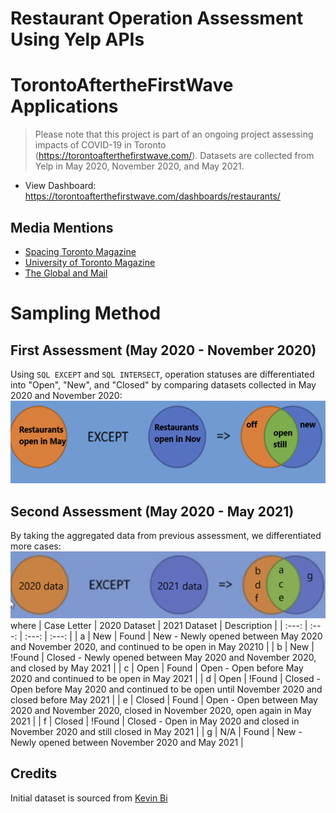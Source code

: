 # Restaurant Operation Assessment Using Yelp APIs

# TorontoAftertheFirstWave Applications
> Please note that this project is part of an ongoing project assessing impacts of COVID-19 in Toronto (https://torontoafterthefirstwave.com/). Datasets are collected from Yelp in May 2020, November 2020, and May 2021.
* View Dashboard: https://torontoafterthefirstwave.com/dashboards/restaurants/

## Media Mentions
<!-- toc -->
* [Spacing Toronto Magazine](http://spacing.ca/toronto/2021/04/29/toronto-after-the-1st-wave-how-covid-19-affected-three-key-markets/)
* [University of Toronto Magazine](https://magazine.utoronto.ca/research-ideas/culture-society/the-surprising-resilience-of-restaurants-toronto-covid19-pandemic/)
* [The Global and Mail](https://www.theglobeandmail.com/business/article-the-restaurant-industry-is-hurting-thats-not-stopping-these/)

# Sampling Method
## First Assessment (May 2020 - November 2020)
Using `SQL EXCEPT` and `SQL INTERSECT`, operation statuses are differentiated into "Open", "New", and "Closed" by comparing datasets collected in May 2020 and November 2020:
![alt text](https://github.com/lilydia/Restaurant-Operation-Assessment-Using-Yelp-APIs/blob/main/images/May2020-Nov2020_Assessment.PNG)

## Second Assessment (May 2020 - May 2021)
By taking the aggregated data from previous assessment, we differentiated more cases:
![alt text](https://github.com/lilydia/Restaurant-Operation-Assessment-Using-Yelp-APIs/blob/main/images/May2020-May2021_Assessment.PNG)
where 
| Case Letter | 2020 Dataset | 2021 Dataset | Description |
| :---: | :---: | :---: | :---: |
| a | New | Found | New - Newly opened between May 2020 and November 2020, and continued to be open in May 20210 |
| b | New | !Found | Closed - Newly opened between May 2020 and November 2020, and closed by May 2021 |
| c | Open | Found | Open - Open before May 2020 and continued to be open in May 2021 |
| d | Open | !Found | Closed - Open before May 2020 and continued to be open until November 2020 and closed before May 2021 |
| e | Closed | Found | Open - Open between May 2020 and November 2020, closed in November 2020, open again in May 2021 |
| f | Closed | !Found | Closed - Open in May 2020 and closed in November 2020 and still closed in May 2021 |
| g | N/A | Found | New - Newly opened between November 2020 and May 2021 |

## Credits
Initial dataset is sourced from [Kevin Bi](https://github.com/Kevin-Bi/toronto_food_proj?fbclid=IwAR0luS3ea0fHaXQnApMp31geQbZJtFh-4F9t9jt6drb-ICQV9dGH36zxwbg)
